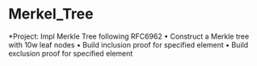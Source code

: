 # Merkel_Tree

*Project: Impl Merkle Tree following RFC6962
• Construct a Merkle tree with 10w leaf nodes
• Build inclusion proof for specified element
• Build exclusion proof for specified element
